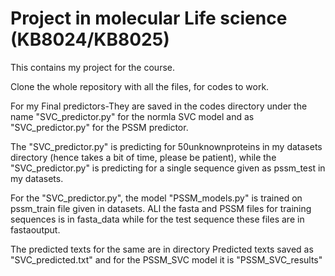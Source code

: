 # Project in molecular Life science (KB8024/KB8025)
This contains my project for the course.

Clone the whole repository with all the files, for codes to work.

For my Final predictors-They are saved in the codes directory under the name "SVC_predictor.py" for the normla SVC model and as "SVC_predictor.py" for the PSSM predictor.

The "SVC_predictor.py" is predicting for 50unknownproteins in my datasets directory (hence takes a bit of time, please be patient), while the "SVC_predictor.py" is predicting for a single sequence given as pssm_test in my datasets.

For the "SVC_predictor.py", the model "PSSM_models.py" is trained on pssm_train file given in datasets. ALl the fasta and PSSM files for training sequences is in fasta_data while for the test sequence these files are in fastaoutput.

The predicted texts for the same are in directory Predicted texts saved as "SVC_predicted.txt" and for the PSSM_SVC model it is "PSSM_SVC_results"


